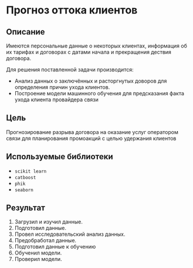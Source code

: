 # Прогноз оттока клиентов
## Описание
Имеются персональные данные о некоторых клиентах, информация об их тарифах и договорах с датами начала и прекращения дествия договора.

Для решения поставленной задачи производится:

- Анализ данных о заключённых и расторгнутых доворов для определения причин ухода клиентов.
- Построение модели машинного обучения для предсказания факта ухода клиента провайдера связи
## Цель
Прогнозирование разрыва договора на оказание услуг оператором связи для планирования промоакций с целью удержания клиентов
## Используемые библиотеки
- `scikit learn`
- `catboost`
- `phik`
- `seaborn`
## Результат
1. Загрузил и изучил данные.
2. Подготовил данные.
3. Провел исследовательский анализ данных.
4. Предобработал данные.
5. Подготовил данные к обучению
6. Обученил модели.
7. Проверил модели.
